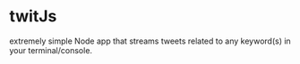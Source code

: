 twitJs
======

extremely simple Node app that streams tweets related to any keyword(s)
in your terminal/console.